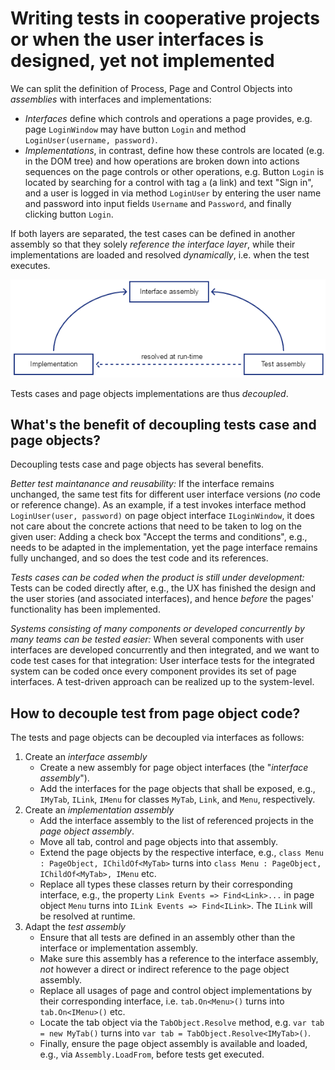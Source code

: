 # Writing tests in cooperative projects or when the user interfaces is designed, yet not implemented
We can split the definition of Process, Page and Control Objects into *assemblies* with interfaces and implementations:
- *Interfaces* define which controls and operations a page provides, e.g. page `LoginWindow` may have button `Login` and method `LoginUser(username, password)`.
- *Implementations*, in contrast, define how these controls are located (e.g. in the DOM tree) and how operations are broken down into actions sequences on the page controls or other operations, e.g. Button `Login` is located by searching for a control with tag `a` (a link) and text "Sign in", and a user is logged in via method `LoginUser` by entering the user name and password into input fields `Username` and `Password`, and finally clicking button `Login`.

If both layers are separated, the test cases can be defined in another assembly so that they solely *reference the interface layer*, while their implementations are loaded and resolved *dynamically*, i.e. when the test executes. 

![decoupling]

Tests cases and page objects implementations are thus *decoupled*.

## What's the benefit of decoupling tests case and page objects?
Decoupling tests case and page objects has several benefits.

*Better test maintanance and reusability:* If the interface remains unchanged, the same test fits for different user interface versions (*no* code or reference change). As an example, if a test invokes interface method `LoginUser(user, password)` on page object interface `ILoginWindow`, it does not care about the concrete actions that need to be taken to log on the given user: Adding a check box "Accept the terms and conditions", e.g., needs to be adapted in the implementation, yet the page interface remains fully unchanged, and so does the test code and its references.

*Tests cases can be coded when the product is still under development:* Tests can be coded directly after, e.g., the UX has finished the design and the user stories (and associated interfaces), and hence *before* the pages' functionality has been implemented.

*Systems consisting of many components or developed concurrently by many teams can be tested easier:* When several components with user interfaces are developed concurrently and then integrated, and we want to code test cases for that integration: User interface tests for the integrated system can be coded once every component provides its set of page interfaces. A test-driven approach can be realized up to the system-level.

## How to decouple test from page object code?
The tests and page objects can be decoupled via interfaces as follows:
1. Create an *interface assembly*
   - Create a new assembly for page object interfaces (the "*interface assembly*").
   - Add the interfaces for the page objects that shall be exposed, e.g., `IMyTab`, `ILink`, `IMenu` for classes `MyTab`, `Link`, and `Menu`, respectively.
1. Create an *implementation assembly*
   - Add the interface assembly to the list of referenced projects in the *page object assembly*.
   - Move all tab, control and page objects into that assembly.
   - Extend the page objects by the respective interface, e.g., `class Menu : PageObject, IChildOf<MyTab>` turns into `class Menu : PageObject, IChildOf<MyTab>, IMenu` etc.
   - Replace all types these classes return by their corresponding interface, e.g., the property `Link Events => Find<Link>...` in page object `Menu` turns into `ILink Events => Find<ILink>`. The `ILink` will be resolved at runtime.
1. Adapt the *test assembly*
   - Ensure that all tests are defined in an assembly other than the interface or implementation assembly.
   - Make sure this assembly has a reference to the interface assembly, *not* however a direct or indirect reference to the page object assembly. 
   - Replace all usages of page and control object implementations by their corresponding interface, i.e. `tab.On<Menu>()` turns into `tab.On<IMenu>()` etc.
   - Locate the tab object via the `TabObject.Resolve` method, e.g. `var tab = new MyTab()` turns into `var tab = TabObject.Resolve<IMyTab>()`.
   - Finally, ensure the page object assembly is available and loaded, e.g., via `Assembly.LoadFrom`, before tests get executed.

[decoupling]: ./Resources/decoupling.png "coparoo web logo"